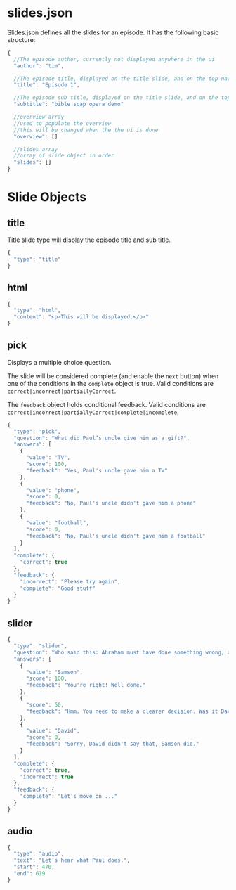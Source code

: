 slides.json
===========

Slides.json defines all the slides for an episode. It has the following basic structure:

```js
{
  //The episode author, currently not displayed anywhere in the ui
  "author": "tim",

  //The episode title, displayed on the title slide, and on the top-nav summary
  "title": "Episode 1",

  //The episode sub title, displayed on the title slide, and on the top-nav summary
  "subtitle": "bible soap opera demo"

  //overview array
  //used to populate the overview
  //this will be changed when the the ui is done
  "overview": []

  //slides array
  //array of slide object in order
  "slides": []
}
```

Slide Objects
=============

title
-----

Title slide type will display the episode title and sub title.

```js
{
  "type": "title"
}
```

html
----

```js
{
  "type": "html",
  "content": "<p>This will be displayed.</p>"
}
```

pick
----

Displays a multiple choice question.

The slide will be considered complete (and enable the `next` button) when one of the conditions in the `complete` object is true. Valid conditions are `correct|incorrect|partiallyCorrect`.

The `feedback` object holds conditional feedback. Valid conditions are `correct|incorrect|partiallyCorrect|complete|incomplete`.

```js
{
  "type": "pick",
  "question": "What did Paul’s uncle give him as a gift?",
  "answers": [
    {
      "value": "TV",
      "score": 100,
      "feedback": "Yes, Paul's uncle gave him a TV"
    },
    {
      "value": "phone",
      "score": 0,
      "feedback": "No, Paul's uncle didn't gave him a phone"
    },
    {
      "value": "football",
      "score": 0,
      "feedback": "No, Paul's uncle didn't gave him a football"
    }
  ],
  "complete": {
    "correct": true
  },
  "feedback": {
    "incorrect": "Please try again",
    "complete": "Good stuff"
  }
}
```

slider
------

```js
{
  "type": "slider",
  "question": "Who said this: Abraham must have done something wrong, and so God is taking away the promises by taking away Isaac.",
  "answers": [
    {
      "value": "Samson",
      "score": 100,
      "feedback": "You're right! Well done."
    },
    {
      "score": 50,
      "feedback": "Hmm. You need to make a clearer decision. Was it David or Samson? Please try again."
    },
    {
      "value": "David",
      "score": 0,
      "feedback": "Sorry, David didn't say that, Samson did."
    }
  ],
  "complete": {
    "correct": true,
    "incorrect": true
  },
  "feedback": {
    "complete": "Let's move on ..."
  }
}
```

audio
-----

```js
{
  "type": "audio",
  "text": "Let’s hear what Paul does.",
  "start": 470,
  "end": 619
}
```

